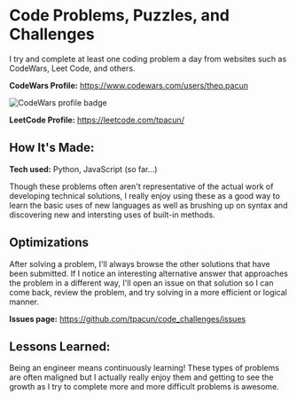 # Code Problems, Puzzles, and Challenges

I try and complete at least one coding problem a day from websites such as CodeWars, Leet Code, and others.

**CodeWars Profile:** https://www.codewars.com/users/theo.pacun

![CodeWars profile badge](https://www.codewars.com/users/theo.pacun/badges/large)

**LeetCode Profile:** https://leetcode.com/tpacun/

## How It's Made:

**Tech used:** Python, JavaScript (so far...)

Though these problems often aren't representative of the actual work of developing technical solutions, I really enjoy using these as a good way to learn the basic uses of new languages as well as brushing up on syntax and discovering new and intersting uses of built-in methods.

## Optimizations

After solving a problem, I'll always browse the other solutions that have been submitted. If I notice an interesting alternative answer that approaches the problem in a different way, I'll open an issue on that solution so I can come back, review the problem, and try solving in a more efficient or logical manner.

**Issues page:** https://github.com/tpacun/code_challenges/issues

## Lessons Learned:

Being an engineer means continuously learning! These types of problems are often maligned but I actually really enjoy them and getting to see the growth as I try to complete more and more difficult problems is awesome.
